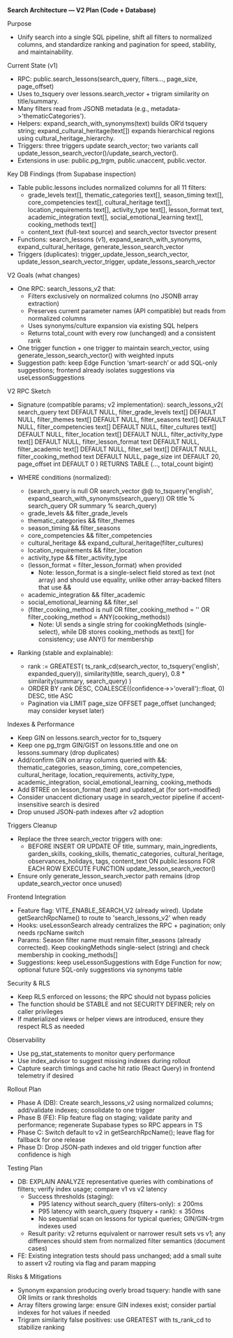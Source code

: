 **Search Architecture — V2 Plan (Code + Database)**

Purpose
- Unify search into a single SQL pipeline, shift all filters to normalized columns, and standardize ranking and pagination for speed, stability, and maintainability.

Current State (v1)
- RPC: public.search_lessons(search_query, filters..., page_size, page_offset)
- Uses to_tsquery over lessons.search_vector + trigram similarity on title/summary.
- Many filters read from JSONB metadata (e.g., metadata->'thematicCategories').
- Helpers: expand_search_with_synonyms(text) builds OR’d tsquery string; expand_cultural_heritage(text[]) expands hierarchical regions using cultural_heritage_hierarchy.
- Triggers: three triggers update search_vector; two variants call update_lesson_search_vector()/update_search_vector().
- Extensions in use: public.pg_trgm, public.unaccent, public.vector.

Key DB Findings (from Supabase inspection)
- Table public.lessons includes normalized columns for all 11 filters:
  - grade_levels text[], thematic_categories text[], season_timing text[], core_competencies text[], cultural_heritage text[], location_requirements text[], activity_type text[], lesson_format text, academic_integration text[], social_emotional_learning text[], cooking_methods text[]
  - content_text (full-text source) and search_vector tsvector present
- Functions: search_lessons (v1), expand_search_with_synonyms, expand_cultural_heritage, generate_lesson_search_vector
- Triggers (duplicates): trigger_update_lesson_search_vector, update_lesson_search_vector_trigger, update_lessons_search_vector

V2 Goals (what changes)
- One RPC: search_lessons_v2 that:
  - Filters exclusively on normalized columns (no JSONB array extraction)
  - Preserves current parameter names (API compatible) but reads from normalized columns
  - Uses synonyms/culture expansion via existing SQL helpers
  - Returns total_count with every row (unchanged) and a consistent rank
- One trigger function + one trigger to maintain search_vector, using generate_lesson_search_vector() with weighted inputs
- Suggestion path: keep Edge Function ‘smart-search’ or add SQL-only suggestions; frontend already isolates suggestions via useLessonSuggestions

V2 RPC Sketch
- Signature (compatible params; v2 implementation):
  search_lessons_v2(
    search_query text DEFAULT NULL,
    filter_grade_levels text[] DEFAULT NULL,
    filter_themes text[] DEFAULT NULL,
    filter_seasons text[] DEFAULT NULL,
    filter_competencies text[] DEFAULT NULL,
    filter_cultures text[] DEFAULT NULL,
    filter_location text[] DEFAULT NULL,
    filter_activity_type text[] DEFAULT NULL,
    filter_lesson_format text DEFAULT NULL,
    filter_academic text[] DEFAULT NULL,
    filter_sel text[] DEFAULT NULL,
    filter_cooking_method text DEFAULT NULL,
    page_size int DEFAULT 20,
    page_offset int DEFAULT 0
  ) RETURNS TABLE (..., total_count bigint)

- WHERE conditions (normalized):
  - (search_query is null OR search_vector @@ to_tsquery('english', expand_search_with_synonyms(search_query)) OR title % search_query OR summary % search_query)
  - grade_levels && filter_grade_levels
  - thematic_categories && filter_themes
  - season_timing && filter_seasons
  - core_competencies && filter_competencies
  - cultural_heritage && expand_cultural_heritage(filter_cultures)
  - location_requirements && filter_location
  - activity_type && filter_activity_type
  - (lesson_format = filter_lesson_format) when provided
    - Note: lesson_format is a single-select field stored as text (not array) and should use equality, unlike other array-backed filters that use &&
  - academic_integration && filter_academic
  - social_emotional_learning && filter_sel
  - (filter_cooking_method is null OR filter_cooking_method = '' OR filter_cooking_method = ANY(cooking_methods))
    - Note: UI sends a single string for cookingMethods (single-select), while DB stores cooking_methods as text[] for consistency; use ANY() for membership

- Ranking (stable and explainable):
  - rank := GREATEST(
      ts_rank_cd(search_vector, to_tsquery('english', expanded_query)),
      similarity(title, search_query),
      0.8 * similarity(summary, search_query)
    )
  - ORDER BY rank DESC, COALESCE((confidence->>'overall')::float, 0) DESC, title ASC
  - Pagination via LIMIT page_size OFFSET page_offset (unchanged; may consider keyset later)

Indexes & Performance
- Keep GIN on lessons.search_vector for to_tsquery
- Keep one pg_trgm GIN/GIST on lessons.title and one on lessons.summary (drop duplicates)
- Add/confirm GIN on array columns queried with &&: thematic_categories, season_timing, core_competencies, cultural_heritage, location_requirements, activity_type, academic_integration, social_emotional_learning, cooking_methods
- Add BTREE on lesson_format (text) and updated_at (for sort=modified)
- Consider unaccent dictionary usage in search_vector pipeline if accent-insensitive search is desired
- Drop unused JSON-path indexes after v2 adoption

Triggers Cleanup
- Replace the three search_vector triggers with one:
  - BEFORE INSERT OR UPDATE OF title, summary, main_ingredients, garden_skills, cooking_skills, thematic_categories, cultural_heritage, observances_holidays, tags, content_text ON public.lessons FOR EACH ROW EXECUTE FUNCTION update_lesson_search_vector()
- Ensure only generate_lesson_search_vector path remains (drop update_search_vector once unused)

Frontend Integration
- Feature flag: VITE_ENABLE_SEARCH_V2 (already wired). Update getSearchRpcName() to route to 'search_lessons_v2' when ready
- Hooks: useLessonSearch already centralizes the RPC + pagination; only needs rpcName switch
- Params: Season filter name must remain filter_seasons (already corrected). Keep cookingMethods single-select (string) and check membership in cooking_methods[]
- Suggestions: keep useLessonSuggestions with Edge Function for now; optional future SQL-only suggestions via synonyms table

Security & RLS
- Keep RLS enforced on lessons; the RPC should not bypass policies
- The function should be STABLE and not SECURITY DEFINER; rely on caller privileges
- If materialized views or helper views are introduced, ensure they respect RLS as needed

Observability
- Use pg_stat_statements to monitor query performance
- Use index_advisor to suggest missing indexes during rollout
- Capture search timings and cache hit ratio (React Query) in frontend telemetry if desired

Rollout Plan
- Phase A (DB): Create search_lessons_v2 using normalized columns; add/validate indexes; consolidate to one trigger
- Phase B (FE): Flip feature flag on staging; validate parity and performance; regenerate Supabase types so RPC appears in TS
- Phase C: Switch default to v2 in getSearchRpcName(); leave flag for fallback for one release
- Phase D: Drop JSON-path indexes and old trigger function after confidence is high

Testing Plan
- DB: EXPLAIN ANALYZE representative queries with combinations of filters; verify index usage; compare v1 vs v2 latency
  - Success thresholds (staging):
    - P95 latency without search_query (filters-only): ≤ 200ms
    - P95 latency with search_query (tsquery + rank): ≤ 350ms
    - No sequential scan on lessons for typical queries; GIN/GIN-trgm indexes used
  - Result parity: v2 returns equivalent or narrower result sets vs v1; any differences should stem from normalized filter semantics (document cases)
- FE: Existing integration tests should pass unchanged; add a small suite to assert v2 routing via flag and param mapping

Risks & Mitigations
- Synonym expansion producing overly broad tsquery: handle with sane OR limits or rank thresholds
- Array filters growing large: ensure GIN indexes exist; consider partial indexes for hot values if needed
- Trigram similarity false positives: use GREATEST with ts_rank_cd to stabilize ranking
